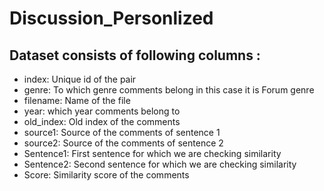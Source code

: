 # Discussion_Personlized
## Dataset consists of following columns : 
- index: Unique id of the pair
- genre: To which genre comments belong in this case it is Forum genre
- filename: Name of the file
- year: which year comments belong to
- old_index: Old index of the comments
- source1: Source of the comments of sentence 1
- source2: Source of the comments of sentence 2
- Sentence1: First sentence for which we are checking similarity
- Sentence2: Second sentence for which we are checking similarity
- Score: Similarity score of the comments
